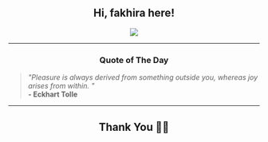 <h2 align="center"> Hi, fakhira here!</h2>

<p align="center">
<a href="https://github.com/fakhiralkda" alt="github streak"><img src="https://dvst-streak.herokuapp.com/?user=fakhiralkda&theme=tokyonight&fire=DD472C"></a>
</p>

<hr>
<h3 align="center">Quote of The Day</h3>
<p align="center">
<blockquote>
<i>"Pleasure is always derived from something outside you, whereas joy arises from within. "</i>
<br>
<b>- Eckhart Tolle </b>
</blockquote>
</p>


<hr>
<h2 align="center">Thank You 🙏🏼</h2>
